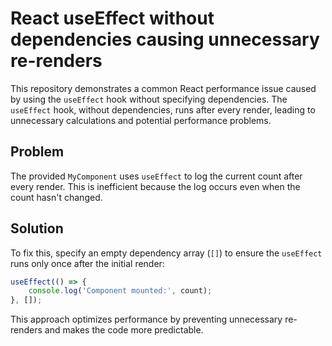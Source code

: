 # React useEffect without dependencies causing unnecessary re-renders

This repository demonstrates a common React performance issue caused by using the `useEffect` hook without specifying dependencies.  The `useEffect` hook, without dependencies, runs after every render, leading to unnecessary calculations and potential performance problems.

## Problem
The provided `MyComponent` uses `useEffect` to log the current count after every render.  This is inefficient because the log occurs even when the count hasn't changed.

## Solution
To fix this, specify an empty dependency array (`[]`) to ensure the `useEffect` runs only once after the initial render:

```javascript
useEffect(() => {
    console.log('Component mounted:', count);
}, []);
```
This approach optimizes performance by preventing unnecessary re-renders and makes the code more predictable.
